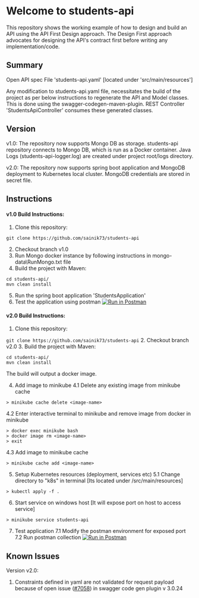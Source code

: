# Welcome to students-api

This repository shows the working example of how to design and build an API using the API First Design approach.
The Design First approach advocates for designing the API's contract first before writing any implementation/code.

Summary
-----------------
Open API spec File 'students-api.yaml' [located under 'src/main/resources']

Any modification to students-api.yaml file, necessitates the build of the project as per below instructions to
regenerate the API and Model classes. This is done using the swagger-codegen-maven-plugin.
REST Controller 'StudentsApiController' consumes these generated classes.

Version
----------------
v1.0: 
The repository now supports Mongo DB as storage.
students-api repository connects to Mongo DB, which is run as a Docker container.
Java Logs (students-api-logger.log) are created under project root/logs directory. 
 
v2.0:
The repository now supports spring boot application and MongoDB deployment to Kubernetes local cluster.
MongoDB credentials are stored in secret file.
 
Instructions
-----------------
#### v1.0 Build Instructions:
1. Clone this repository:

`git clone https://github.com/sainik73/students-api`

2. Checkout branch v1.0
3. Run Mongo docker instance by following instructions in mongo-data\RunMongo.txt file
4. Build the project with Maven:

```
cd students-api/
mvn clean install
```
5. Run the spring boot application 'StudentsApplication'
6. Test the application using postman [![Run in Postman](https://run.pstmn.io/button.svg)](https://god.postman.co/run-collection/04fec31e35710e9bdb41#?env%5Bstudents-api-local-env%5D=W3sia2V5IjoiYmFzZVVybCIsInZhbHVlIjoibG9jYWxob3N0OjgxODAiLCJlbmFibGVkIjp0cnVlfV0=)

#### v2.0 Build Instructions:
1. Clone this repository:

`git clone https://github.com/sainik73/students-api`
2. Checkout branch v2.0
3. Build the project with Maven:

```
cd students-api/
mvn clean install
```
The build will output a docker image.

4. Add image to minikube
4.1 Delete any existing image from minikube cache
```
> minikube cache delete <image-name>
```
4.2 Enter interactive terminal to minikube and remove image from docker in minikube
```
> docker exec minikube bash
> docker image rm <image-name>
> exit
```
4.3 Add image to minikube cache
```
> minikube cache add <image-name>
```
5. Setup Kubernetes resources (deployment, services etc)
5.1 Change directory to "k8s" in terminal [Its located under <project-root>/src/main/resources]
```
> kubectl apply -f .
```
6. Start service on windows host [It will expose port on host to access service]
```
> minikube service students-api
```
7. Test application
7.1 Modify the postman environment for exposed port
7.2 Run postman collection [![Run in Postman](https://run.pstmn.io/button.svg)](https://app.getpostman.com/run-collection/04fec31e35710e9bdb41#?env%5Bstudents-api-local-env%5D=W3sia2V5IjoiYmFzZVVybCIsInZhbHVlIjoibG9jYWxob3N0OjgxODAiLCJlbmFibGVkIjp0cnVlLCJ0eXBlIjoidGV4dCJ9XQ==)


Known Issues
-----------------
Version v2.0:
1) Constraints defined in yaml are not validated for request payload because of open issue (<a href= "https://github.com/swagger-api/swagger-codegen/issues/7058">#7058</a>) 
in swagger code gen plugin v 3.0.24